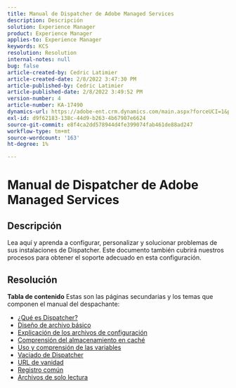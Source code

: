 ```yaml
---
title: Manual de Dispatcher de Adobe Managed Services
description: Descripción
solution: Experience Manager
product: Experience Manager
applies-to: Experience Manager
keywords: KCS
resolution: Resolution
internal-notes: null
bug: false
article-created-by: Cedric Latimier
article-created-date: 2/8/2022 3:47:30 PM
article-published-by: Cedric Latimier
article-published-date: 2/8/2022 3:49:52 PM
version-number: 4
article-number: KA-17490
dynamics-url: https://adobe-ent.crm.dynamics.com/main.aspx?forceUCI=1&pagetype=entityrecord&etn=knowledgearticle&id=7775b268-f688-ec11-93b0-002248083a1c
exl-id: d9f62183-138c-44d9-b263-4b67907e6624
source-git-commit: e8f4ca2dd578944d4fe399074fab461de88ad247
workflow-type: tm+mt
source-wordcount: '163'
ht-degree: 1%

---
```


# Manual de Dispatcher de Adobe Managed Services

## Descripción


Lea aquí y aprenda a configurar, personalizar y solucionar problemas de sus instalaciones de Dispatcher. Este documento también cubrirá nuestros procesos para obtener el soporte adecuado en esta configuración.


## Resolución

<b>Tabla de contenido</b>
Estas son las páginas secundarias y los temas que componen el manual del despachante:

- [¿Qué es Dispatcher?](https://experienceleague.adobe.com/docs/experience-cloud-kcs/kbarticles/KA-17911.html%3Flang%3Den)
- [Diseño de archivo básico](https://experienceleague.adobe.com/docs/experience-cloud-kcs/kbarticles/KA-17502.html%3Flang%3Den)
- [Explicación de los archivos de configuración](https://experienceleague.adobe.com/docs/experience-cloud-kcs/kbarticles/KA-17477.html%3Flang%3Den)
- [Comprensión del almacenamiento en caché](https://experienceleague.adobe.com/docs/experience-cloud-kcs/kbarticles/KA-17912.html%3Flang%3Den)
- [Uso y comprensión de las variables](https://experienceleague.adobe.com/docs/experience-cloud-kcs/kbarticles/KA-17487.html%3Flang%3Den)
- [Vaciado de Dispatcher](https://experienceleague.adobe.com/docs/experience-cloud-kcs/kbarticles/KA-17493.html%3Flang%3Den)
- [URL de vanidad](https://experienceleague.adobe.com/docs/experience-cloud-kcs/kbarticles/KA-17463.html%3Flang%3Den)
- [Registro común](https://experienceleague.adobe.com/docs/experience-cloud-kcs/kbarticles/KA-17914.html%3Flang%3Den)
- [Archivos de solo lectura](https://experienceleague.adobe.com/docs/experience-cloud-kcs/kbarticles/KA-17483.html%3Flang%3Den)
